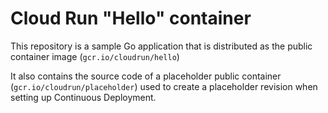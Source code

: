 # Cloud Run "Hello" container

This repository is a sample Go application that is
distributed as the public container image (`gcr.io/cloudrun/hello`) 




It also contains the source code of a placeholder public container
(`gcr.io/cloudrun/placeholder`)  used to create a placeholder revision when setting up 
Continuous Deployment.



